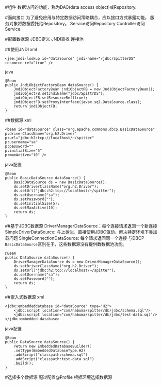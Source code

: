 #组件
数据访问的功能，称为DAO(data access object)或Repository.

#面向接口
为了避免应用与特定数据访问策略耦合，应以接口方式暴露功能。
服务对象将数据委托给Repository。
Service访问Repository
Controller访问Service


#配置数据源
JDBC定义
JNDI查找
连接池

##使用JNDI
xml
```
<jee:jndi-lookup id="dataSource" jndi-name="/jdbc/SpitterDS"
resource-ref="true" />
```
java
```
@Bean
public JndiObjectFactoryBean dataSource() {
	JndiObjectFactoryBean jndiObjectFB = new JndiObjectFactoryBean();
	jndiObjectFB.setJndiName("jdbc/SpittrDS");
	jndiObjectFB.setResourceRef(true);
	jndiObjectFB.setProxyInterface(javax.sql.DataSource.class);
	return jndiObjectFB;
}
```

##数据源
xml
```
<bean id="dataSource" class="org.apache.commons.dbcp.BasicDataSource"
p:driverClassName="org.h2.Driver"
p:url="jdbc:h2:tcp://localhost/~/spitter"
p:username="sa"
p:password=""
p:initialSize="5"
p:maxActive="10" />
```
java配置
```
@Bean
public BasicDataSource dataSource() {	
	BasicDataSource ds = new BasicDataSource();
	ds.setDriverClassName("org.h2.Driver");
	ds.setUrl("jdbc:h2:tcp://localhost/~/spitter");
	ds.setUsername("sa");
	ds.setPassword("");
	ds.setInitialSize(5);
	ds.setMaxActive(10);
	return ds;
}
```

##基于JDBC数据源
DriverManagerDataSource：每个连接请求返回一个新连接
SimpleDriverDataSource: 与上类似，直接使用JDBC驱动，解决特定环境下类加载问题
SingleConnectionDataSource: 每个请求返回同一个连接
与DBCP `BasicDataSource`区别在于，这些数据源没有提供数数据池功能。
```
@Bean
public DataSource dataSource() {
	DriverManagerDataSource ds = new DriverManagerDataSource();
	ds.setDriverClassName("org.h2.Driver");
	ds.setUrl("jdbc:h2:tcp://localhost/~/spitter");
	ds.setUsername("sa");
	ds.setPassword("");
	return ds;
}
```

##嵌入式数据源
xml
```
<jdbc:embeddeddatabase id="dataSource" type="H2">
	<jdbc:script location="com/habuma/spitter/db/jdbc/schema.sql"/>
	<jdbc:script location="com/habuma/spitter/db/jdbc/test-data.sql"/>
</jdbc:embedded-database>
```
java配置
```
@Bean
public DataSource dataSource() {
	return new EmbeddedDatabaseBuilder()
	.setType(EmbeddedDatabaseType.H2)
	.addScript("classpath:schema.sql")
	.addScript("classpath:test-data.sql")
	.build();
}
```

#选择多个数据源
配过配置@Profile 根据环境选择数据源

